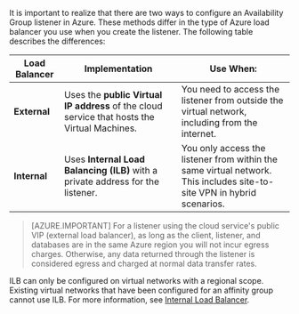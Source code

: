 It is important to realize that there are two ways to configure an Availability Group listener in Azure. These methods differ in the type of Azure load balancer you use when you create the listener. The following table describes the differences:

| Load Balancer | Implementation | Use When: |
| ------------- | -------------- | ----------- |
| **External** | Uses the **public Virtual IP address** of the cloud service that hosts the Virtual Machines. | You need to access the listener from outside the virtual network, including from the internet. |
| **Internal** | Uses **Internal Load Balancing (ILB)** with a private address for the listener. | You only access the listener from within the same virtual network. This includes site-to-site VPN in hybrid scenarios. |

>[AZURE.IMPORTANT] For a listener using the cloud service's public VIP (external load balancer), as long as the client, listener, and databases are in the same Azure region you will not incur egress charges. Otherwise, any data returned through the listener is considered egress and charged at normal data transfer rates. 

ILB can only be configured on virtual networks with a regional scope. Existing virtual networks that have been configured for an affinity group cannot use ILB. For more information, see [Internal Load Balancer](../articles/load-balancer/load-balancer-internal-overview.md).
